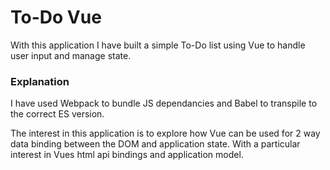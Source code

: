 # To-Do Vue

With this application I have built a simple To-Do list using Vue to handle user input and manage state.

### Explanation ###

I have used Webpack to bundle JS dependancies and Babel to transpile to the correct ES version.

The interest in this application is to explore how Vue can be used for 2 way data binding between the DOM and application state. With a particular interest in Vues html api bindings and application model.
